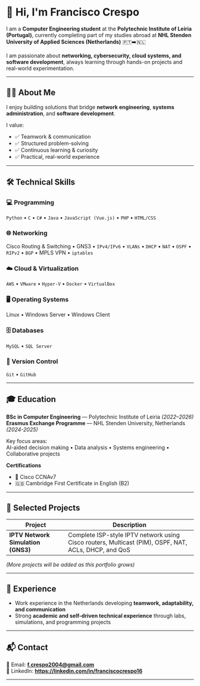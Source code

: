 # 👋 Hi, I'm **Francisco Crespo**

I am a **Computer Engineering student** at the **Polytechnic Institute of Leiria (Portugal)**, currently completing part of my studies abroad at **NHL Stenden University of Applied Sciences (Netherlands)** 🇵🇹➡️🇳🇱  

I am passionate about **networking, cybersecurity, cloud systems, and software development**, always learning through hands-on projects and real-world experimentation.

---

## 🧑‍💻 About Me

I enjoy building solutions that bridge **network engineering**, **systems administration**, and **software development**.

I value:

- ✅ Teamwork & communication  
- ✅ Structured problem-solving  
- ✅ Continuous learning & curiosity  
- ✅ Practical, real-world experience  

---

## 🛠️ Technical Skills

### 💻 Programming
`Python` • `C` • `C#` • `Java` • `JavaScript (Vue.js)` • `PHP` • `HTML/CSS`

### 🌐 Networking
Cisco Routing & Switching • GNS3 • `IPv4/IPv6` • `VLANs` • `DHCP` • `NAT` • `OSPF` • `RIPv2` • `BGP` • MPLS VPN • `iptables`

### ☁️ Cloud & Virtualization
`AWS` • `VMware` • `Hyper-V` • `Docker` • `VirtualBox`

### 🖥️ Operating Systems
Linux • Windows Server • Windows Client

### 🗄️ Databases
`MySQL` • `SQL Server`

### 🧾 Version Control
`Git` • `GitHub`

---

## 🎓 Education

**BSc in Computer Engineering** — Polytechnic Institute of Leiria *(2022–2026)*  
**Erasmus Exchange Programme** — NHL Stenden University, Netherlands *(2024-2025)* 

Key focus areas:  
AI-aided decision making • Data analysis • Systems engineering • Collaborative projects  

**Certifications**
- 🧩 Cisco CCNAv7  
- 🇬🇧 Cambridge First Certificate in English (B2)

---

## 🚀 Selected Projects

| Project | Description |
|--------|-------------|
| **IPTV Network Simulation (GNS3)** | Complete ISP-style IPTV network using Cisco routers, Multicast (PIM), OSPF, NAT, ACLs, DHCP, and QoS |

*(More projects will be added as this portfolio grows)*

---

## 💼 Experience

- Work experience in the Netherlands developing **teamwork, adaptability, and communication**
- Strong **academic and self-driven technical experience** through labs, simulations, and programming projects

---

## 📬 Contact

📧 Email: **f.crespo2004@gmail.com**  
🔗 LinkedIn: **https://linkedin.com/in/franciscocrespo16**

---

